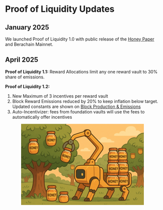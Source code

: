 # Proof of Liquidity Updates

## January 2025

We launched Proof of Liquidity 1.0 with public release of the [Honey Paper](https://honeypaper.berachain.com/) and Berachain Mainnet.

## April 2025

**Proof of Liquidity 1.1:**   Reward Allocations limit any one reward vault to 30% share of emissions.

**Proof of Liquidity 1.2:**
1. New Maximum of 3 incentives per reward vault
2. Block Reward Emissions reduced by 20% to keep inflation below target. Updated constants are shown on [Block Production & Emissions](https://docs.berachain.com/learn/pol/bgtmath)
3. Auto-Incentivizer: fees from foundation vaults will use the fees to automatically offer incentives

<p align="center">
  <img src="./auto-incentivizer.png" alt="The Auto-Incentivizer">
</p>
